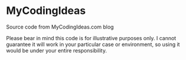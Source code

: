 MyCodingIdeas
=============

Source code from MyCodingIdeas.com blog

Please bear in mind this code is for illustrative purposes only. I cannot guarantee it will work in your particular case or environment, so using it would be under your entire responsibility.
